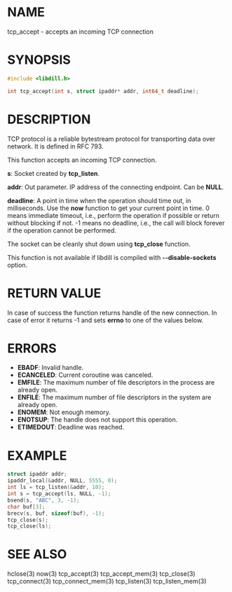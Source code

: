 # NAME

tcp_accept - accepts an incoming TCP connection

# SYNOPSIS

```c
#include <libdill.h>

int tcp_accept(int s, struct ipaddr* addr, int64_t deadline);
```

# DESCRIPTION

TCP protocol is a reliable bytestream protocol for transporting data
over network. It is defined in RFC 793.

This function accepts an incoming TCP connection.

**s**: Socket created by **tcp_listen**.

**addr**: Out parameter. IP address of the connecting endpoint. Can be **NULL**.

**deadline**: A point in time when the operation should time out, in milliseconds. Use the **now** function to get your current point in time. 0 means immediate timeout, i.e., perform the operation if possible or return without blocking if not. -1 means no deadline, i.e., the call will block forever if the operation cannot be performed.

The socket can be cleanly shut down using **tcp_close** function.

This function is not available if libdill is compiled with **--disable-sockets** option.

# RETURN VALUE

In case of success the function returns handle of the new connection. In case of error it returns -1 and sets **errno** to one of the values below.

# ERRORS

* **EBADF**: Invalid handle.
* **ECANCELED**: Current coroutine was canceled.
* **EMFILE**: The maximum number of file descriptors in the process are already open.
* **ENFILE**: The maximum number of file descriptors in the system are already open.
* **ENOMEM**: Not enough memory.
* **ENOTSUP**: The handle does not support this operation.
* **ETIMEDOUT**: Deadline was reached.

# EXAMPLE

```c
struct ipaddr addr;
ipaddr_local(&addr, NULL, 5555, 0);
int ls = tcp_listen(&addr, 10);
int s = tcp_accept(ls, NULL, -1);
bsend(s, "ABC", 3, -1);
char buf[3];
brecv(s, buf, sizeof(buf), -1);
tcp_close(s);
tcp_close(ls);
```
# SEE ALSO

hclose(3) now(3) tcp_accept(3) tcp_accept_mem(3) tcp_close(3) tcp_connect(3) tcp_connect_mem(3) tcp_listen(3) tcp_listen_mem(3) 
